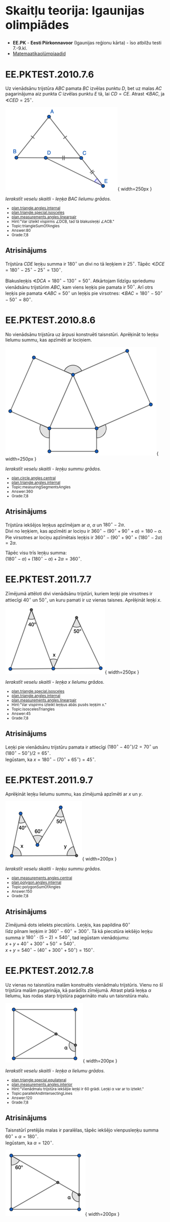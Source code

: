 # &nbsp;

<h1 style="font-size:28pt">Skaitļu teorija: Igaunijas olimpiādes</h1>

* **EE.PK** - **Eesti Piirkonnavoor** (Igaunijas reģionu kārta) - īso atbilžu testi 7.-9.kl.
* [Matemaatikaolümpiaadid ](http://www.math.olympiaadid.ut.ee/html/index.php)



# <lo-sample/> EE.PKTEST.2010.7.6

Uz vienādsānu trijstūra $ABC$ pamata $BC$ izvēlas punktu $D$, bet uz
malas $AC$ pagarinājuma aiz punkta $C$ izvēlas punktu $E$ tā, lai $CD=CE$. 
Atrast $\sphericalangle BAC$, ja $\sphericalangle CED = 25^{\circ}$. 

![](EE.PKTEST.2010.7.6.png){ width=250px }

*Ierakstīt veselu skaitli - leņķa $BAC$ lielumu grādos.*

<small>

* [plan.triangle.angles.internal](#)
* [plan.triangle.special.isosceles](#)
* [plan.measurements.angles.linearpair](#)
* Hint:"Var izteikt vispirms ∠DCB, tad tā blakusleņķi ∠ACB."
* Topic:triangleSumOfAngles
* Answer:80
* Grade:7,8

</small>


<!--
ru=
На основании $BC$ равнобедренного треугольника $ABC$ выбирают точку $D$, а на продолжении
ребра $AC$ через точку $C$ выбирают точку $E$ так,
что $|CD| = |CE|$. Найти величину угла $BAC$, если $\sphericalangle CED = 25^{\circ}$.
-->

<!--
questionType=Test.ShortAnswer
-->



## Atrisinājums

Trijstūra $CDE$ leņķu summa ir $180^{\circ}$ un divi no tā leņķiem 
ir $25^{\circ}$. Tāpēc $\sphericalangle DCE = 180^{\circ} - 25^{\circ} - 25^{\circ} = 130^{\circ}$. 

Blakusleņķis $\sphericalangle DCA = 180^{\circ} - 130^{\circ} = 50^{\circ}$. 
Atkārtojam līdzīgu spriedumu vienādsānu trijstūrim $ABC$, kam viens leņķis pie 
pamata ir $50^{\circ}$. Arī otrs leņķis pie pamata $\sphericalangle ABC = 50^{\circ}$
un leņķis pie virsotnes: $\sphericalangle BAC = 180^{\circ} - 50^{\circ} - 50^{\circ} = 80^{\circ}$. 





# <lo-sample/> EE.PKTEST.2010.8.6

No vienādsānu trijstūra uz ārpusi konstruēti taisnstūri. Aprēķināt to leņķu lielumu summu, 
kas apzīmēti ar lociņiem.

![](EE.PKTEST.2010.8.6.png){ width=250px }

*Ierakstīt veselu skaitli - leņķu summu grādos.*

<small>

* [plan.circle.angles.central](#)
* [plan.triangle.angles.internal](#)
* Topic:measuringSegmentsAngles
* Answer:360
* Grade:7,8

</small>

<!-- 
ru=
На сторонах равнобедренного треугольника построены прямоугольники. Найти сумму величин
углов, обозначенных дугами.
-->

<!--
questionType=Test.ShortAnswer
-->


## Atrisinājums

Trijstūra iekšējos leņķus apzīmējam ar $\alpha$, $\alpha$ un $180^{\circ} - 2\alpha$.  
Divi no leņķiem, kas apzīmēti ar lociņu ir $360^{\circ} - (90^{\circ} + 90^{\circ} + \alpha) = 180 - \alpha$.  
Pie virsotnes ar lociņu apzīmētais leņķis ir $360^{\circ} - (90^{\circ} + 90^{\circ} + (180^{\circ}-2\alpha) = 2\alpha$. 

Tāpēc visu trīs leņķu summa:    
$(180^{\circ} - \alpha) + (180^{\circ} - \alpha) + 2\alpha = 360^{\circ}$. 



# <lo-sample/> EE.PKTEST.2011.7.7

Zīmējumā attēloti divi vienādsānu trijstūri, kuriem leņķi pie virsotnes ir attiecīgi 
$40^{\circ}$ un $50^{\circ}$, un kuru pamati ir uz vienas taisnes. 
Aprēķināt leņķi $x$.

![](EE.PKTEST.2011.7.7.png){ width=250px }

*Ierakstīt veselu skaitli - leņķa $x$ lielumu grādos.*

<small>

* [plan.triangle.special.isosceles](#)
* [plan.triangle.angles.internal](#)
* [plan.measurements.angles.linearpair](#)
* Hint:"Var vispirms izteikt leņķus abās pusēs leņķim x."
* Topic:isoscelesTriangles
* Answer:45
* Grade:7,8

</small>

<!--
ru=
На рисунке изображены два равнобедренных треугольника, углы при вершинах которых равны
$40^{\circ}$ и $50^{\circ}$, и основания которых лежат на одной
прямой. Найти величину угла $x$.
-->

<!--
questionType=Test.ShortAnswer
-->



## Atrisinājums

Leņķi pie vienādsānu trijstūru pamata ir attiecīgi $(180^{\circ} - 40^{\circ})/2 = 70^{\circ}$ un 
$(180^{\circ} - 50^{\circ})/2 = 65^{\circ}$.  
Iegūstam, ka $x = 180^{\circ} - (70^{\circ} + 65^{\circ}) = 45^{\circ}$. 






# <lo-sample/> EE.PKTEST.2011.9.7

Aprēķināt leņķu lielumu summu, kas zīmējumā apzīmēti ar $x$ un $y$. 

![](EE.PKTEST.2011.9.7.png){ width=200px }

*Ierakstīt veselu skaitli - leņķu summu grādos.*

<small>

* [plan.measurements.angles.central](#)
* [plan.polygon.angles.internal](#)
* Topic:polygonSumOfAngles
* Answer:150
* Grade:7,8

</small>

<!--
ru=
Найти сумму величин углов, обозначенных на рисунке буквами $x$ и $y$.
-->

<!--
questionType=Test.ShortAnswer
-->

## Atrisinājums

Zīmējumā dots ieliekts piecstūris. Leņķis, kas papildina $60^{\circ}$  
līdz pilnam leņķim ir $360^{\circ} - 60^{\circ} = 300^{\circ}$. Tā kā piecstūra 
iekšējo leņķu summa ir $180^{\circ} \cdot (5-2) = 540^{\circ}$, tad iegūstam 
vienādojumu:  
$x + y + 40^{\circ} + 300^{\circ} + 50^{\circ} = 540^{\circ}$.  
$x + y = 540^{\circ} - (40^{\circ} + 300^{\circ} + 50^{\circ}) = 150^{\circ}$. 



# <lo-sample/> EE.PKTEST.2012.7.8

Uz vienas no taisnstūra malām konstruēts vienādmalu trijstūris. Vienu no 
šī trijstūra malām pagarināja, kā parādīts zīmējumā. 
Atrast platā leņķa $\alpha$ lielumu, kas rodas starp trijstūra pagarināto malu un 
taisnstūra malu. 

![](EE.PKTEST.2012.7.8.png){ width=200px }

*Ierakstīt veselu skaitli - leņķa $\alpha$ lielumu grādos.*

<small>

* [plan.triangle.special.equilateral](#)
* [plan.measurements.angles.interior](#)
* Hint:"Vienādmalu trijstūra iekšējie leņķi ir 60 grādi. Leņķi α var ar to izteikt."
* Topic:parallelAndIntersectingLines
* Answer:120
* Grade:7,8

</small>


<!--
ru=
На одной из сторон прямоугольника нарисовали равносторонний треугольник. Одну из сторон
этого треугольника продлили так, как показано
на рисунке. Найти величину тупого угла $\alpha$, который образовался между продолжением стороны треугольника и стороной прямоугольника.
-->

<!--
questionType=Test.ShortAnswer
-->

## Atrisinājums

Taisnstūrī pretējās malas ir paralēlas, tāpēc 
iekšējo vienpusleņķu summa $60^{\circ} + \alpha = 180^{\circ}$.  
Iegūstam, ka $\alpha = 120^{\circ}$. 

![](EE.PKTEST.2012.7.8A.png){ width=200px }




# <lo-sample/> EE.PKTEST.2012.8.6

Atrast $\sphericalangle BAC$ lielumu $\alpha$, ja $BD$ un
$CD$ ir šī trijstūra iekšējo leņķu bisektrises, un $\sphericalangle BDC$ lielums ir $5\alpha$.


![](EE.PKTEST.2012.8.6.png){ width=300px }

*Ierakstīt veselu skaitli - leņķa $\alpha$ lielumu grādos.*

<small>

* [plan.triangle.angles.internal](#)
* Topic:triangleSumOfAngles
* Answer:20
* Grade:7,8

</small>

<!--
ru=
Найти величину $\alpha$ угла $\sphericalangle BAC$ треугольника $ABC$, если отрезки $BD$ и
$CD$ делят углы этого треугольника пополам, а величина угла $BDC$ равна $5\alpha$.
-->

## Atrisinājums

Trijstūra $BCD$ iekšējo leņķu summa ir $180^{\circ}$ tāpēc
$\sphericalangle DCB + \sphericalangle DBC = 180^{\circ} - 5\alpha$, 
bet $\sphericalangle ACB + \sphericalangle ABC$ summa ir divreiz lielāka - tātad $360^{\circ} - 10\alpha$.  
$\sphericalangle ACB + \sphericalangle ABC = 180^{\circ} - \alpha$ 
(trijstūra $ABC$ iekšējo leņķu summa). 
Tāpēc $360^{\circ} - 10\alpha = 180^{\circ} - \alpha$ un $\alpha = 20^{\circ}$. 



# <lo-sample/> EE.PKTEST.2013.7.6

No riņķa līnijas centra $O$ novilkti $3$ stari, kas dala riņķi trīs sektoros, kuru 
leņķu lielumi ir $\alpha$, $\beta$ un $\gamma$. Leņķu $\alpha$ un $\beta$ summa 
ir izstiepts leņķis, bet leņķu $\beta$ un $\gamma$ summa ir $200^{\circ}$. 
Kāda ir leņķu $\alpha$ un $\gamma$ summa?

*Ierakstīt veselu skaitli - leņķu $\alpha$  un $\gamma$ summu grādos.*

<small>

* [plan.measurements.angles.central](#)
* [alg.linear.equations](#)
* Topic:measuringSegmentsAngles
* Answer:340
* Grade:9,10

</small>

<!--
ru=
Из центра $O$ окружности проведены $3$ луча, которые делят круг на три
сектора, величины углов которых равны $\alpha$, $\beta$ и $\gamma$. Сумма углов $\alpha$ и $\beta$
является развёрнутым углом, а сумма углов $\beta$ и $\gamma$ равна $200^{\circ}$. 
Какова величина суммы углов $\alpha$ и $\gamma$?
-->

<!--
questionType=Test.ShortAnswer
-->


## Atrisinājums

Izrakstām zināmās leņķu summas: $\alpha + \beta + \gamma = 360^{\circ}$ (jo šie sektori veido pilnu apli).  
Dots, ka $\alpha + \beta = 180^{\circ}$ un 
$\beta + \gamma = 200^{\circ}$.  
Tāpēc $\gamma = 360^{\circ} - 180^{\circ} = 180^{\circ}$, bet $\alpha = 360 - 200^{\circ} = 160^{\circ}$.  
Šo leņķu summa ir $180^{\circ} + 160^{\circ} = 340^{\circ}$.

![](EE.PKTEST.2013.7.6A.png){ width=200px }



# <lo-sample/> EE.PKTEST.2013.8.6

Dots taisnstūris $ABCD$, kurā
$\sphericalangle CBD = 25^{\circ}$. 
Uz malas $BC$ izvēlas punktu $E$ tā, lai $CE = CD$. 
Atrast leņķa $BDE$ lielumu.

![](EE.PKTEST.2013.8.6.png){ width=250px }

*Ierakstīt veselu skaitli - leņķa lielumu grādos.*

<small>

* [plan.triangle.special.isosceles](#)
* [plan.triangle.angles.internal](#)
* [plan.measurements.angles.linearpair](#)
* Hint:"Vispirms izsaka ∠BED, tad izmanto trijstūra BDE iekšējo leņķu summu."
* Topic:triangleSumOfAngles
* Answer:20
* Grade:7,8

</small>

<!--
ru=
Дан прямоугольник $ABCD$, в котором
$\sphearicalangle CBD = 25^{\circ}$. 
Точку $E$ на стороне $BC$ выбрали так, чтобы $|CE| = |CD|$. 
Найти величину угла $BDE$.
-->

<!--
questionType=Test.ShortAnswer
-->

## Atrisinājums

$\sphericalangle DEC = 45^{\circ}$, jo tas ir leņķis vienādsānu taisnleņķa trijstūrī 
$EDC$. Tāpēc tā blakusleņķis $\sphericalangle BED = 180^{\circ} - 45^{\circ} = 135^{\circ}$.  
Trijstūrī $BDE$ divi leņķi jau ir zināmi (attiecīgi $25^{\circ}$ un $135^{\circ}$). 
Tādēļ trešais leņķis ir $180^{\circ} - 25^{\circ} - 135^{\circ} = 20^{\circ}$. 



# <lo-sample/> EE.PKTEST.2014.7.8

Zīmējumā attēlotajā četrstūrī 
$AB = CD$. Atrast leņķa $\sphericalangle ABC$ lielumu. 


![](EE.PKTEST.2014.7.8.png){ width=250px }

*Ierakstīt veselu skaitli - leņķa $ABC$ lielumu grādos.*

<small>

* [plan.triangle.special.isosceles](#)
* Topic:isoscelesTriangles
* Answer:65
* Grade:7,8

</small>

<!--
ru=
В изображённом на рисунке четырёхугольнике
$|AB| = |CD|$. Найти величину угла $ABC$.
-->

<!--
questionType=Test.ShortAnswer
-->

## Atrisinājums 

Trijstūrī $ACD$ trešais leņķis ir $180^{\circ} - 30^{\circ} - 75^{\circ} = 75^{\circ}$. 
Tāpēc trijstūris $ACD$ ir vienādsānu un $CD = CA$.
Zināms arī, ka $CD = AB$. 

Tādēļ $AB = AC$ un arī trijstūris $ABC$ ir vienādsānu. 
Tāpēc $\sphericalangle ABC = \sphericalangle ACB = (180^{\circ} - 50^{\circ})/2 = 65^{\circ}$. 


# <lo-sample/> EE.PKTEST.2014.8.7

$ABC$ ir taisnleņķa trijstūris, $\sphericalangle B = 90^{\circ}$. Punkts $K$
atrodas uz hipotenūzas $AC$ un $KB = 15\,\text{cm}$. Atrast
malas $AC$ garumu.

![](EE.PKTEST.2014.8.7.png){ width=300px }

*Ierakstīt veselu skaitli - malas $AC$ garumu centimetros.*

<small>

* [plan.triangle.angles.internal](#)
* Hint:"Izsakot leņķus, var pamanīt vienādsānu trijstūrus. Un tad izmantot tajos malu vienādības."
* Topic:triangleSumOfAngles
* Answer:30
* Grade:7,8

</small>

<!--
ru=
Треугольник $ABC$ прямоугольный. Точка $K$
лежит на стороне $AC$ и $|KB| = 15\,\text{cm}$. Найти
длину стороны $AC$.
-->

<!--
questionType=Test.ShortAnswer
-->

## Atrisinājums

Tā kā $ABC$ ir taisnleņķa trijstūris, tad 
$\sphericalangle ACB = 90^{\circ} - 50^{\circ} = 40^{\circ}$.  
Trijstūrī $BKC$ izsakām trešo leņķi, jo divi leņķi ir zināmi:  
$\sphericalangle KBC = 180^{\circ} - 100^{\circ} - 40^{\circ} = 40^{\circ}$. 
Tādēļ $KBC$ ir vienādsānu trijstūris un $KB = KC$. 

$\sphericalangle ABK = 90^{\circ} - 40^{\circ} = 50^{\circ}$. 
Tādēļ arī trijstūris $AKB$ ir vienādsānu un $KB = KA$. 
Iegūstam, ka $AC = AK + KC = 2KB = 2 \cdot 15 = 30$ centimetri.  



# <lo-sample/> EE.PKTEST.2015.7.6

Trijstūrī $ABC$ malu $AB$ un $AC$ garumi ir vienādi un $\sphericalangle ACB = 70^{\circ}$. 
Uz malas $AC$ atzīmēja punktu $P$ tā, lai nogriežņi $BP$ un
$BC$ būtu vienādi. Aprēķināt ar $x$ apzīmēto leņķi. 

![](EE.PKTEST.2015.7.6.png){ width=200px }

*Ierakstīt veselu skaitli - leņķa $x$ lielumu grādos.*

<small>

* [plan.triangle.angles.internal](#)
* [plan.triangle.special.isosceles](#)
* Topic:isoscelesTriangles
* Answer:30
* Grade:7,8

</small>


<!-- 
ru=
В треугольнике $ABC$ длины сторон $AB$ и $AC$ равны
между собой, а величина угла $ACB$ равна $70^{\circ}$. 
На стороне $AC$ выбрали точку $P$ так, чтобы отрезки $BP$ и
$BC$ оказались равной длины. Найти величину угла,
обозначенного буквой $x$.
-->

<!--
questionType=Test.ShortAnswer
-->

## Atrisinājums

Tā kā $PBC$ ir vienādsānu trijstūris, tad $\sphericalangle PCB = \sphericalangle CPB = 70^{\circ}$ 
un $\sphericalangle PBC = 180^{\circ} - 70^{\circ} - 70^{\circ} = 40^{\circ}$.

Vienādsānu trijstūrī $\sphericalangle CAB = 180^{\circ} - 70^{\circ} - 70^{\circ} = 40^{\circ}$. 
Trijstūra $ABC$ iekšējo leņķu summa (zaļie lociņi zīmējumā) 
$x + 40^{\circ} + 70^{\circ} + 40^{\circ} = 180^{\circ}$ un $x = 30^{\circ}$. 

![](EE.PKTEST.2015.7.6A.png){ width=200px }




# <lo-sample/> EE.PKTEST.2015.8.8

Četras taisnes krustojas kā attēlots zīmējumā. 
Aprēķināt leņķi, kas apzīmēts ar $x$. 

![](EE.PKTEST.2015.8.8.png){ width=200px }

*Ierakstīt veselu skaitli - leņķa $x$ lielumu grādos.*

<small>

* [plan.polygon.angles](#)
* [plan.measurements.angles.linearpair](#)
* Hint:"Izsaka četrstūra iekšējos leņķus - daži no tiem ir blakusleņķi dotajiem. Tad atrod x blakusleņķi."
* Topic:polygonSumOfAngles
* Answer:130
* Grade:7,8

</small>



<!--
ru=
Четыре прямые пересекаются показанным
на рисунке образом. Найти величину угла,
обозначенного буквой $x$.
-->

<!--
questionType=Test.ShortAnswer
-->

## Atrisinājums

Izsakām četrstūrī iekšējos leņķus:  
$\sphericalangle DCB = 100^{\circ}$,  
$\sphericalangle CBA = 90^{\circ}$,  
$\sphericalangle CDA = 120^{\circ}$,  
$\sphericalangle BAD = 360^{\circ} - 100^{\circ} - 90^{\circ} - 120^{\circ} = 50^{\circ},  
$x = 180^{\circ} - 50^{\circ} = 130^{\circ}$. 

![](EE.PKTEST.2015.8.8A.png){ width=200px }

*Piezīme:* Cits veids, kā izteikt $x$: Uzzīmēt četrstūrī ārējos leņķus 
(ārējais leņķis ir starp malu un blakusesošās malas pagarinājumu). 
**Katrā** daudzstūrī (neatkarīgi no malu skaita) ārējo leņķu summa ir $360^{\circ}$, tāpēc  
$x + 90^{\circ} + 80^{\circ} + 60^{\circ} = 360^{\circ}$ un
$x = 130^{\circ}$.

![](EE.PKTEST.2015.8.8B.png){ width=200px }








# <lo-sample/> EE.PKTEST.2015.9.6

Taisne $a$ krustojas ar taisnēm $s$ un $t$ punktā $A$, bet
taisne $b$ krustojas ar taisnēm $s$ un $t$ attiecīgi punktos $B$ un $C$. 
Taisnes $a$ un $b$ ir paralēlas. Divi zīmējumā redzamie leņķi ir $y$, 
bet $\sphericalangle ABC$ ir $80^{\circ}$. Aprēķināt $y$. 


![](EE.PKTEST.2015.9.6.png){ width=200px }

*Ierakstīt veselu skaitli - leņķa $y$ lielumu grādos.*

<small>

* [plan.triangle.angles.internal](#)
* [plan.measurements.angles.corresponding](#)
* Topic:triangleSumOfAngles
* Answer:50
* Grade:7,8

</small>


<!--
ru=
Прямая $a$ пересекается с прямыми $s$ и $t$ в точке $A$, 
а прямая $b$ пересекается с прямыми $s$ и $t$ соответственно в точках $B$ и $C$. 
Прямые $a$ и $b$ являются параллельными. Величины двух обозначенных
на рисунке углов равны $y$, а величина угла $\sphericalangle ABC$
равна $80^{\circ}$. Найти $y$.
-->

<!--
questionType=Test.ShortAnswer
-->

## Atrisinājums 

Tā kā $\sphericalangle BCA$ un $y$ ir kāpšļu leņķi pie paralēlām taisnēm, tad tie ir vienādi. 
Trijstūrī $ABC$ iekšējo leņķu summa ir $80^{\circ} + 2y = 180^{\circ}$ 
jeb $y = 50^{\circ}$. 




# <lo-sample/> EE.PKTEST.2016.7.8

Atrast leņķi, kas apzīmēts ar $y$, ja ar $x$ apzīmētie leņķi ir vienādi. 

![](EE.PKTEST.2016.7.8.png){ width=250px }

*Ierakstīt veselu skaitli - leņķa $EAB$ lielumu grādos.*

<small>

* [plan.triangle.angles.internal](#)
* [plan.measurements.angles.vertical](#)
* Hint:"Vispirms izsaka x, izmantojot tā krustleņķi."
* Topic:triangleSumOfAngles
* Answer:48
* Grade:7,8

</small>

<!--
ru=
Найти величину угла, обозначенного
буквой $y$, если величины обозначенных буквой $x$ углов равны.
-->

<!--
questionType=Test.ShortAnswer
-->

## Atrisinājums

Pēc krustleņķu īpašības, trijstūrim $BDC$
iekšējie leņķi ir $x$, $x$ un $96^{\circ}$. 
Tāpēc $x = (180^{\circ} - 96^{\circ})/2 = 42^{\circ}$.

![](EE.PKTEST.2016.7.8A.png){ width=250px }  

Taisnleņķa trijstūrī $EBA$ 
iekšējo leņķu summa arī ir $180^{\circ}$, tāpēc 
$y = 180^{\circ} - 90^{\circ} - x = 90^{\circ} - 42^{\circ} = 48^{\circ}$. 



# <lo-sample/> EE.PKTEST.2016.8.9

Punkts $C$ ir nogriežņu $AD$ un $EB$ krustpunkts. 
Trijstūris $ACE$ ir vienādsānu. Atrast leņķi $\sphericalangle EAB$.

![](EE.PKTEST.2016.8.9.png){ width=250px }

*Ierakstīt veselu skaitli - leņķa $EAB$ lielumu grādos.*


<small>

* [plan.triangle.angles.internal](#)
* [plan.measurements.angles.linearpair](#)
* Topic:triangleSumOfAngles
* Answer:57
* Grade:7,8

</small>

<!--
ru=
Точка $C$ является точкой пересечения отрезков $AD$ и $EB$. 
Треугольник $ACE$ равнобедренный. Найти величину угла $\sphericalangle EAB$.
-->

<!--
questionType=Test.ShortAnswer
-->

## Atrisinājums

Trijstūrī $ECD$: $\sphericalangle ECD = 180^{\circ} - 90^{\circ} - 24^{\circ} = 66^{\circ}$.
Blakusleņķis $\sphericalangle ACE = 180^{\circ} - 66^{\circ} = 114^{\circ}$.  
Vienādsānu trijstūrī $\sphericalangle AEC = \sphericalangle EAC = (180^{\circ} - 114^{\circ})/2 = 33^{\circ}$, lai 
trijstūra $ACE$ iekšējo leņķu summa būtu $180^{\circ}$.  
Taisnleņķa trijstūrī $EAB$: $\sphericalangle EAB = 180^{\circ} - 90^{\circ} - 33^{\circ} = 57^{\circ}$. 




# <lo-sample/> EE.PKTEST.2016.9.9

Taisnes $DE$ un $AB$ ir paralēlas. Taisnes $AD$ un $BE$ krustojas punktā $C$
un izpildās vienādības  $DB = DC = BE$.
Aprēķināt leņķi $DCE$. 

![](EE.PKTEST.2016.9.9.png){ width=200px }

*Ierakstīt veselu skaitli - leņķa $DCE$ lielumu grādos.*

<small>

* [plan.triangle.angles.internal](#)
* [plan.measurements.angles.interior](#)
* [plan.measurements.angles.vertical](#)
* Hint:"Ar meklējamo leņķi (α) izsaka citus - izmanto trijstūra iekšējo leņķu summu, šķērsleņķu un krustleņķu īpašības."
* Topic:triangleSumOfAngles
* Answer:20
* Grade:7,8

</small>

<!--
ru=
Прямые $DE$ и $AB$ параллельны. Прямые
$AD$ и $BE$ пересекаются в точке $C$, и действует равенство $|DB| = |DC| = |BE|$.
Найти величину угла $DCE$.
-->

<!--
questionType=Test.ShortAnswer
-->

## Atrisinājums

Apzīmējam $\sphericalangle DCE = \sphericalangle DBE = \alpha$. 
Vienādsānu trijstūrī $BDE$ leņķis pie pamata $\sphericalangle BDE = (180^{\circ} - \alpha)/2 = 90^{\circ} - \alpha/2$. 
Leņķi $\sphericalangle BDE$ un $\sphericalangle DBA$ ir iekšējie šķērsleņķi; 
tie abi ir $90^{\circ} - \alpha/2$. 

$\sphericalangle DAB$ ir krustleņķis un vienāds ar $60^{\circ}$.  
Trijstūra $ABC$ iekšējo leņķu summa: $60^{\circ} + ((90^{\circ} - \alpha/2) + \alpha) + \alpha = 180^{\circ}$.  
$\frac{3}{2}\alpha = 180^{\circ} - (60^{\circ} + 90^{\circ})$,  
$\frac{3}{2}\alpha = 30^{\circ}$ jeb $\alpha = 20^{\circ}$.  




# <lo-sample/> EE.PKTEST.2017.7.6

Uz trijstūra $ABC$ malas $BC$ atlikts punkts $D$, tā ka trijstūris $ABD$ ir vienādmalu, 
bet trijstūris $ACD$ ir vienādsānu. Aprēķināt leņķi $ACB$. 

*Ierakstīt veselu skaitli - leņķa $ACB$ lielumu grādos.*

<small>

* [plan.triangle.angles.internal](#)
* [plan.measurements.angles.linearpair](#)
* Topic:specialTriangles
* Answer:30
* Grade:7,8

</small>

<!--
ru=
На стороне $BC$ треугольника $ABC$ найдётся такая точка $D$, при которой
треугольник $ABD$ является равносторонним, а треугольник $ACD$ равнобедренным. Найти величину угла $ACB$.
-->

<!--
questionType=Test.ShortAnswer
-->

## Atrisinājums

Trijstūrī $ABD$ visi leņķi ir $60^{\circ}$. Tādēļ arī $\sphericalangle BDA = 60^{\circ}$ un 
tā blakusleņķis $\sphericalangle ADC = 120^{\circ}$.  
Tā kā $ADC$ ir vienādsānu trijstūris, tad $\sphericalangle ACD = \sphericalangle DAC = 30^{\circ}$. 
Arī leņķis $\sphericalangle ACB = 30^{\circ}$. 

![](EE.PKTEST.2017.7.6A.png){ width=200px }



# <lo-sample/> EE.PKTEST.2017.8.6

Taisnleņķa trijstūrī $ABC$ no taisnā leņķa virsotnes $C$ novilkts augstums $CD$, 
kas krusto no virsotnes $B$ vilkto bisektrisi punktā $L$. Leņķa $BLC$ 
lielums ir $110^{\circ}$.
Aprēķināt leņķi $ACD$. 

![](EE.PKTEST.2017.8.6.png){ width=200px }

*Ierakstīt veselu skaitli - leņķa $ACD$ lielumu grādos.*

<small>

* [plan.triangle.angles.internal](#)
* Hint:"CAD un BCD arī ir taisnleņķa trijstūri; citus leņķus izsaka ar nezināmo ∠ACD un risina radušos vienādojumu."
* Topic:triangleSumOfAngles
* Answer:40
* Grade:7,8

</small>

<!--
ru=
В прямоугольном треугольнике $ABC$ из вершины
прямого угла $C$ проведена высота $CD$, которая
пересекает проведённую из вершины $B$ биссектрису в точке $L$. Величина угла $BLC$ 
равна $110^{\circ}$.
Найти величину угла $ACD$.
-->

<!--
questionType=Test.ShortAnswer
-->


## Atrisinājums

Apzīmējam nezināmo  $\sphericalangle ACD = \beta$. 
Tad $\sphericalangle CAD = 90^{\circ} - \beta$, jo 
$CAD$ ir taisnleņķa trijstūris.  
Arī $\sphericalangle CAB =  90^{\circ} - \beta$ ir tas 
pats leņķis un $\sphericalangle ABC = \beta$, 
jo $ABC$ ir taisnleņķa trijstūris. 
Un $\sphericalangle BCD = 90^{\circ} - \beta$, jo arī 
$BCD$ ir taisnleņķa trijstūris. 

![](EE.PKTEST.2017.8.6A.png){ width=200px }

$\sphericalangle CBL = \beta/2$, jo $BL$ ir $\sphericalangle ABC$ bisektrise.
Trijstūra $CBL$ iekšējo leņķu summa: $(90^{\circ} - \beta) + \beta/2 + 110^{\circ} = 180^{\circ}$,  
$200^{\circ} - \beta/2 = 180^{\circ}$ jeb $\beta = 40^{\circ}$.





# <lo-sample/> EE.PKTEST.2017.9.6

No šaurleņķu trijstūra $ABC$ virsotnes $C$ novilkta bisektrise $CD$. 
Trijstūrī $ACD$ viens iekšējais leņķis ir $60^{\circ}$, 
bet trijstūrī $BCD$ viens iekšējais leņķis ir $100^{\circ}$.
Aprēķināt leņķi $ACB$. 

*Ierakstīt veselu skaitli - leņķa $\sphericalangle ACB$ lielumu grādos.*

<small>

* [plan.triangle.angles.internal](#)
* [plan.measurements.angles.linearpair](#)
* Topic:triangleSumOfAngles
* Answer:80
* Grade:7,8

</small>

<!--
ru=
Из вершины $C$ остроугольного треугольника $ABC$ проведена биссектриса
$CD$. Величина одного из внутренних углов треугольника $ACD$ равна $60^{\circ}$,
а величина одного из внутренних углов треугольника $BCD$ равна $100^{\circ}$.
Найти величину угла $ACB$.
-->

<!--
questionType=Test.ShortAnswer
-->

## Atrisinājums

Vienīgais platais leņķis $100^{\circ}$ var būt pie virsotnes $D$, 
kur bisektrise krusto pretējo malu, jo visi citi leņķi ir šauri. 
Tāpēc $\sphericalangle CDB = 100^{\circ}$. 
Tā blakusleņķis $\sphericalangle CDA = 80^{\circ}$. 

Kurš no leņķiem trijstūrī $ACD$ ir $60^{\circ}$? 
Tas nevar būt pie virsotnes $C$, jo citādi bisektrise dalītu uz pusēm 
$120^{\circ}$ leņķi un $ABC$ nebūtu šaurleņķu trijstūris.
Tāpēc $\sphericalangle CAD = 60^{\circ}$ un tādēļ 
$\sphericalangle ACD = 180^{\circ} - 80^{\circ} - 60^{\circ} = 40^{\circ}$. 

![](EE.PKTEST.2017.9.6A.png){ width=250px }

Leņķis $\sphericalangle ACB$ ir divreiz lielāks par $\sphericalangle ACD$, 
tāpēc tas ir $80^{\circ}$. 



# <lo-sample/> EE.PKTEST.2018.7.6

Atrast leņķi $z$, ja zīmējumā attēlotais četrstūris ir kvadrāts, 
leņķis $x$ ir $23^{\circ}$ un leņķis $y$ ir $32^{\circ}$.

![](EE.PKTEST.2018.7.6.png){ width=150px }

*Ierakstīt veselu skaitli - leņķa $z$ lielumu grādos.*

<small>

* [plan.triangle.angles.internal](#)
* [plan.polygon.angles.internal](#)
* Hint:"Var izteikt pārējos leņķus trijstūrītī, kurā viens no leņķiem ir z."
* Topic:triangleSumOfAngles
* Answer:80
* Grade:7,8

</small>


<!--
ru=
Найти величину угла $z$, если изображенный на рисунке
четырехугольник является квадратом, величина угла $x$
равна $23^{\circ}$, а величина угла $y$ равна $32^{\circ}$.
-->

<!--
questionType=Test.ShortAnswer
-->

## Atrisinājums

$\sphericalangle BCA = 32^{\circ} + 23^{\circ} = 55^{\circ}$, jo tas ir 
ārējais leņķis trijstūrim $BDC$, kam zināmi divi leņķi $32^{\circ}$ un $23^{\circ}$.   
$\sphericalangle ABC = 45^{\circ}$, jo $BE$ ir kvadrāta diagonāle.  
$\sphericalangle BAC = z = 180^{\circ} - 55^{\circ} - 45^{\circ} = 80^{\circ}$. 



![](EE.PKTEST.2018.7.6A.png){ width=200px }



# <lo-sample/> EE.PKTEST.2018.8.7

Atrast leņķa $x$ lielumu, ja zīmējumā attēlotais četrstūris ir paralelograms. 

![](EE.PKTEST.2018.8.7.png){ width=200px }

*Ierakstīt veselu skaitli - leņķa $x$ lielumu grādos.*

<small>

* [plan.triangle.angles.internal](#)
* [plan.polygon.angles.internal](#)
* Topic:triangleSumOfAngles
* Answer:44
* Grade:7,8

</small>



<!--
ru=
Найти величину угла $x$, если изображенный на рисунке четырехугольник является параллелограммом.
-->

<!--
questionType=Test.ShortAnswer
-->

## Atrisinājums

Paralelogramā centrālās simetrijas dēļ arī pretī leņķim $44^{\circ}$ esošais
leņķis $\alpha = 44^{\circ}$. 
Taisnleņķa trijstūrī $ABC$ 
leņķis $\beta = 90^{\circ} - 44^{\circ} = 46^{\circ}$
Savukārt leņķis $x$ papildina $46^{\circ}$ līdz $90^{\circ}$, tāpēc 
$x = 44^{\circ}$.

![](EE.PKTEST.2018.8.7A.png){ width=250px }




# <lo-sample/> EE.PKTEST.2018.9.6

Atrast leņķa $x$ lielumu, ja zīmējumā attēlotais četrstūris ir rombs un
$M$ ir tā malas viduspunkts.


![](EE.PKTEST.2018.9.6.png){ width=200px }

*Ierakstīt veselu skaitli - leņķa $x$ lielumu grādos.*

<small>

* [plan.triangle.special.equilateral](#)
* Topic:placementTriangleSpecialLines
* Answer:120
* Grade:7,8

</small>


<!--
ru=
Найти величину угла $x$, если изображенный
на рисунке четырехугольник является ромбом и точка $M$ является серединой его стороны.
-->

<!--
questionType=Test.ShortAnswer
-->




## Atrisinājums

Lai augstums, kura pamats ir punkts $M$, būtu vienlaikus arī mediāna, 
trijstūrim $ABC$ jābūt vienādsānu: $AB = AC$. Rombā ir vienādas arī malas
$AB$ un $BC$, tāpēc trijstūris $ABC$ ir vienādmalu. Tā kā rombu veido divi kopā salikti vienādmalu 
trijstūri, tad $x = 60^{\circ} + 60^{\circ} = 120^{\circ}$.

![](EE.PKTEST.2018.9.6A.png){ width=250px }



# <lo-sample/> EE.PKTEST.2019.7.6

Uz taisnleņķa trijstūra $ABC$ malas $AB$ atzīmēts punkts $D$ tā, ka
$CD = DB$ un $\sphericalangle ACD$ lielums ir $24^{\circ}$. 
Aprēķināt $\sphericalangle ABC$. 

![](EE.PKTEST.2019.7.6.png){ width=150px }

*Ierakstīt veselu skaitli - leņķa $ABC$ lielumu grādos.*

<small>

* [plan.triangle.angles.internal](#)
* [plan.measurements.angles.linearpair](#)
* Topic:triangleSumOfAngles
* Answer:33
* Grade:7,8

</small>

<!--
ru=
На стороне $AB$ прямоугольного треугольника $ABC$ лежит точка $D$ так, 
что $|CD| = |DB|$ и величина угла $ACD$
равна $24^{\circ}$. Найти величину угла $ABC$.
-->

<!--
questionType=Test.ShortAnswer
-->

## Atrisinājums

Leņķis $CDA$ ir $66^{\circ}$ un blakusleņķis $CDB = 114^{\circ}$. 
Abi pārējie leņķi vienādsānu trijstūrī $CDB$ ir $(180^{\circ} - 114^{\circ})/2 = 33^{\circ}$. 
Tāpēc arī $\sphericalangle ABC = 33^{\circ}$. 


# <lo-sample/> EE.PKTEST.2019.8.6

Trijstūrī $ABC$ malas $AC$ un $BC$ ir vienādas. 
No punkta $D$, kas atrodas uz malas $AB$ novilka nogriezni $DE$, 
kas krustoja malu $AC$ punktā $K$. Atrast $\sphericalangle ACB$ 
lielumu, ja $\sphericalangle ADK = 97^{\circ}$ un $\sphericalangle DKC = 123^{\circ}$.

![](EE.PKTEST.2019.8.6.png){ width=250px }

*Ierakstīt veselu skaitli - leņķa $ACB$ lielumu grādos.*


<small>

* [plan.triangle.angles.internal](#)
* [plan.measurements.angles.linearpair](#)
* Topic:triangleSumOfAngles
* Answer:128
* Grade:7,8

</small>


<!--
ru=
В треугольнике $ABC$ стороны $AC$ и
$BC$ равны. Из точки $D$, лежащей на
стороне $AB$, провели отрезок $DE$,
который пересёк сторону $AC$ в точке $K$. Найти величину угла $ACB$, 
если $\sphericalangle ADK = 97^{\circ}$ и $\sphericalangle DKC = 123^{\circ}$.
-->

<!--
questionType=Test.ShortAnswer
-->

## Atrisinājums 

Leņķa $\sphericalangle DKC = 123^{\circ}$ blakusleņķis $\sphericalangle DKA = 180^{\circ} - 123^{\circ} = 57^{\circ}$. 
Trijstūra $AKD$ trešais leņķis $\sphericalangle KAD = 180^{\circ} - 57^{\circ} - 97^{\circ} = 26^{\circ}$.  
Ja vienādsānu trijstūrī $ABC$ abi pamata pieleņķi ir $26^{\circ}$, tad virsotnes leņķis 
ir $180^{\circ} - 2 \cdot 26^{\circ} = 128^{\circ}$. 




# <lo-sample/> EE.PKTEST.2019.9.6

Uz regulāra piecstūra $ABCDE$ malas $AB$ uzkonstruēja kvadrātu 
$ABLM$, bet uz tā malas $BC$ uzkonstruēja vienādmalu trijstūri $BCK$ tā, ka
gan kvadrāts, gan trijstūris atrodas ārpus piecstūra. 
Atrast leņķi $\sphericalangle BKL$.

![](EE.PKTEST.2019.9.6.png){ width=200px }

*Ierakstīt veselu skaitli - leņķa $BKL$ lielumu grādos.*

<small>

* Topic:polygonSumOfAngles
* Answer:39
* Grade:9,10

</small>

<!--
ru=
На стороне $AB$ правильного пятиугольника $ABCDE$
нарисовали квадрат $ABLM$, а на стороне $BC$ равносторонний треугольник $BCK$. Найти величину угла
$\sphericalangle BKL$.
-->

<!--
questionType=Test.ShortAnswer
-->

## Atrisinājums

Regulārā piecstūrī iekšējais leņķis ir $108^{\circ}$, 
lai piecu šādu leņķu summa $5 \cdot 108^{\circ} = 540^{\circ}$ būtu vienāda 
ar piecstūra iekšējo leņķu summu $180^{\circ} \cdot (5-2)$. 

![](EE.PKTEST.2019.9.6A.png){ width=200px }

Kvadrātā iekšējais leņķis ir $90^{\circ}$, bet vienādmalu trijstūrī $60^{\circ}$. 
Tāpēc $\sphericalangle KBL = 360^{\circ} - 108^{\circ} - 90^{\circ} - 60^{\circ} = 102^{\circ}$. 
Tā kā $KBL$ ir vienādsānu trijstūris, tad $2x + 102^{\circ} = 180^{\circ}$ un $x = 39^{\circ}$. 


